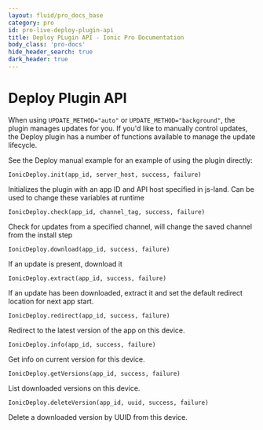 ```yaml
---
layout: fluid/pro_docs_base
category: pro
id: pro-live-deploy-plugin-api
title: Deploy PLugin API - Ionic Pro Documentation
body_class: 'pro-docs'
hide_header_search: true
dark_header: true
---
```


# Deploy Plugin API

When using `UPDATE_METHOD="auto"` or `UPDATE_METHOD="background"`, the plugin manages updates for you. If you'd like to manually control updates, the Deploy plugin has a number of functions available to manage the update lifecycle.

See the Deploy manual example for an example of using the plugin directly:

`IonicDeploy.init(app_id, server_host, success, failure)`

Initializes the plugin with an app ID and API host specified in js-land.  Can be used to change these variables at runtime

`IonicDeploy.check(app_id, channel_tag, success, failure)`

Check for updates from a specified channel, will change the saved channel from the install step

`IonicDeploy.download(app_id, success, failure)`

If an update is present, download it

`IonicDeploy.extract(app_id, success, failure)`

If an update has been downloaded, extract it and set the default redirect location for next app start.

`IonicDeploy.redirect(app_id, success, failure)`

Redirect to the latest version of the app on this device.

`IonicDeploy.info(app_id, success, failure)`

Get info on current version for this device.

`IonicDeploy.getVersions(app_id, success, failure)`

List downloaded versions on this device.

`IonicDeploy.deleteVersion(app_id, uuid, success, failure)`

Delete a downloaded version by UUID from this device.